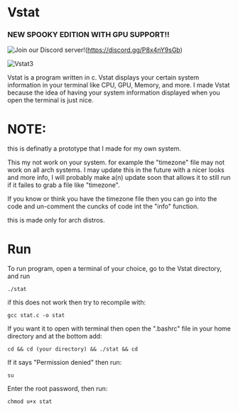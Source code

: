 # Vstat

### NEW SPOOKY EDITION WITH GPU SUPPORT!!

![Join our Discord server!](https://invidget.switchblade.xyz/P8x4nY9sGb)(https://discord.gg/P8x4nY9sGb)

![Vstat3](https://user-images.githubusercontent.com/88514898/138978494-7e39b3a9-9b52-40f9-a017-b7627287dba9.png)

Vstat is a program written in c. Vstat displays your certain system information in your terminal like CPU, GPU, Memory, and more. I made Vstat because the idea of having your system information displayed when you open the terminal is just nice.


# NOTE: 
this is definatly a prototype that I made for my own system.

This my not work on your system. for example the "timezone" file may not work on all arch systems. I may update this in the future with a nicer looks and more info, I will probably make a(n) update soon that allows it to still run if it failes to grab a file like "timezone".

If you know or think you have the timezone file then you can go into the code and un-comment the cuncks of code int the "info" function.

this is made only for arch distros.


# Run
To run program, open a terminal of your choice, go to the Vstat directory, and run

```./stat```

if this does not work then try to recompile with:

```gcc stat.c -o stat```

If you want it to open with terminal then open the ".bashrc" file in your home directory and at the bottom add:

```cd && cd (your directory) && ./stat && cd```

If it says "Permission denied" then run:

```su```

Enter the root password, then run:

```chmod u+x stat```


